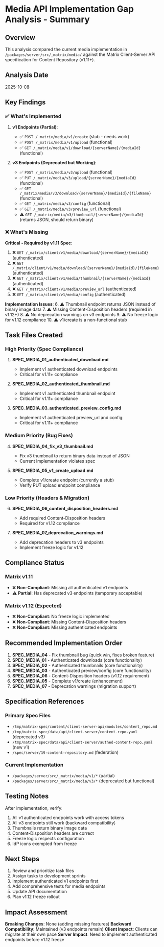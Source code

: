 # Media API Implementation Gap Analysis - Summary

## Overview
This analysis compared the current media implementation in `/packages/server/src/_matrix/media/` against the Matrix Client-Server API specification for Content Repository (v1.11+).

## Analysis Date
2025-10-08

## Key Findings

### ✅ What's Implemented
1. **v1 Endpoints (Partial)**:
   - ✅ `POST /_matrix/media/v1/create` (stub - needs work)
   - ✅ `POST /_matrix/media/v1/upload` (functional)
   - ✅ `GET /_matrix/media/v1/download/{serverName}/{mediaId}` (functional)

2. **v3 Endpoints (Deprecated but Working)**:
   - ✅ `POST /_matrix/media/v3/upload` (functional)
   - ✅ `PUT /_matrix/media/v3/upload/{serverName}/{mediaId}` (functional)
   - ✅ `GET /_matrix/media/v3/download/{serverName}/{mediaId}/{fileName}` (functional)
   - ✅ `GET /_matrix/media/v3/config` (functional)
   - ✅ `GET /_matrix/media/v3/preview_url` (functional)
   - ⚠️ `GET /_matrix/media/v3/thumbnail/{serverName}/{mediaId}` (returns JSON, should return binary)

### ❌ What's Missing

**Critical - Required by v1.11 Spec**:
1. ❌ `GET /_matrix/client/v1/media/download/{serverName}/{mediaId}` (authenticated)
2. ❌ `GET /_matrix/client/v1/media/download/{serverName}/{mediaId}/{fileName}` (authenticated)
3. ❌ `GET /_matrix/client/v1/media/thumbnail/{serverName}/{mediaId}` (authenticated)
4. ❌ `GET /_matrix/client/v1/media/preview_url` (authenticated)
5. ❌ `GET /_matrix/client/v1/media/config` (authenticated)

**Implementation Issues**:
6. ⚠️ Thumbnail endpoint returns JSON instead of binary image data
7. ⚠️ Missing Content-Disposition headers (required in v1.12+)
8. ⚠️ No deprecation warnings on v3 endpoints
9. ⚠️ No freeze logic for v1.12 compliance
10. ⚠️ v1/create is a non-functional stub

## Task Files Created

### High Priority (Spec Compliance)
1. **SPEC_MEDIA_01_authenticated_download.md**
   - Implement v1 authenticated download endpoints
   - Critical for v1.11+ compliance

2. **SPEC_MEDIA_02_authenticated_thumbnail.md**
   - Implement v1 authenticated thumbnail endpoint
   - Critical for v1.11+ compliance

3. **SPEC_MEDIA_03_authenticated_preview_config.md**
   - Implement v1 authenticated preview_url and config
   - Critical for v1.11+ compliance

### Medium Priority (Bug Fixes)
4. **SPEC_MEDIA_04_fix_v3_thumbnail.md**
   - Fix v3 thumbnail to return binary data instead of JSON
   - Current implementation violates spec

5. **SPEC_MEDIA_05_v1_create_upload.md**
   - Complete v1/create endpoint (currently a stub)
   - Verify PUT upload endpoint compliance

### Low Priority (Headers & Migration)
6. **SPEC_MEDIA_06_content_disposition_headers.md**
   - Add required Content-Disposition headers
   - Required for v1.12 compliance

7. **SPEC_MEDIA_07_deprecation_warnings.md**
   - Add deprecation headers to v3 endpoints
   - Implement freeze logic for v1.12

## Compliance Status

### Matrix v1.11
- ❌ **Non-Compliant**: Missing all authenticated v1 endpoints
- ⚠️ **Partial**: Has deprecated v3 endpoints (temporary acceptable)

### Matrix v1.12 (Expected)
- ❌ **Non-Compliant**: No freeze logic implemented
- ❌ **Non-Compliant**: Missing Content-Disposition headers
- ❌ **Non-Compliant**: Missing authenticated endpoints

## Recommended Implementation Order

1. **SPEC_MEDIA_04** - Fix thumbnail bug (quick win, fixes broken feature)
2. **SPEC_MEDIA_01** - Authenticated downloads (core functionality)
3. **SPEC_MEDIA_02** - Authenticated thumbnails (core functionality)
4. **SPEC_MEDIA_03** - Authenticated preview/config (core functionality)
5. **SPEC_MEDIA_06** - Content-Disposition headers (v1.12 requirement)
6. **SPEC_MEDIA_05** - Complete v1/create (enhancement)
7. **SPEC_MEDIA_07** - Deprecation warnings (migration support)

## Specification References

### Primary Spec Files
- `/tmp/matrix-spec/content/client-server-api/modules/content_repo.md`
- `/tmp/matrix-spec/data/api/client-server/content-repo.yaml` (deprecated v3)
- `/tmp/matrix-spec/data/api/client-server/authed-content-repo.yaml` (new v1)
- `/spec/server/19-content-repository.md` (federation)

### Current Implementation
- `/packages/server/src/_matrix/media/v1/*` (partial)
- `/packages/server/src/_matrix/media/v3/*` (deprecated but functional)

## Testing Notes

After implementation, verify:
1. All v1 authenticated endpoints work with access tokens
2. All v3 endpoints still work (backward compatibility)
3. Thumbnails return binary image data
4. Content-Disposition headers are correct
5. Freeze logic respects configuration
6. IdP icons exempted from freeze

## Next Steps

1. Review and prioritize task files
2. Assign tasks to development sprints
3. Implement authenticated v1 endpoints first
4. Add comprehensive tests for media endpoints
5. Update API documentation
6. Plan v1.12 freeze rollout

## Impact Assessment

**Breaking Changes**: None (adding missing features)
**Backward Compatibility**: Maintained (v3 endpoints remain)
**Client Impact**: Clients can migrate at their own pace
**Server Impact**: Need to implement authenticated endpoints before v1.12 freeze
